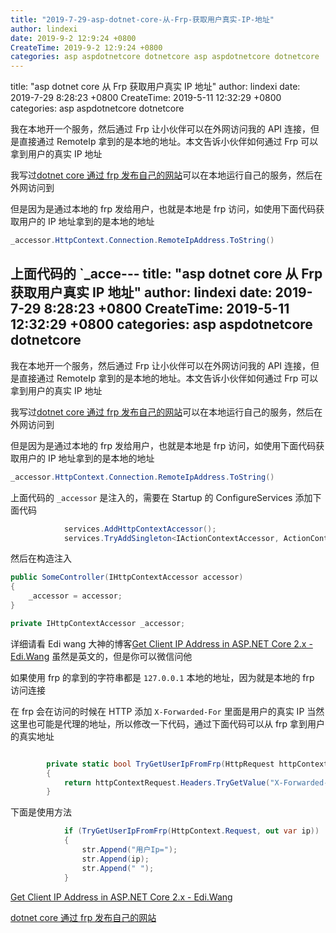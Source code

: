 ```yaml
---
title: "2019-7-29-asp-dotnet-core-从-Frp-获取用户真实-IP-地址"
author: lindexi
date: 2019-9-2 12:9:24 +0800
CreateTime: 2019-9-2 12:9:24 +0800
categories: asp aspdotnetcore dotnetcore asp aspdotnetcore dotnetcore
---
```


title: "asp dotnet core 从 Frp 获取用户真实 IP 地址"
author: lindexi
date: 2019-7-29 8:28:23 +0800
CreateTime: 2019-5-11 12:32:29 +0800
categories: asp aspdotnetcore dotnetcore

<!--more-->



我在本地开一个服务，然后通过 Frp 让小伙伴可以在外网访问我的 API 连接，但是直接通过 RemoteIp 拿到的是本地的地址。本文告诉小伙伴如何通过 Frp 可以拿到用户的真实 IP 地址

<!--more-->


<!-- 标签：asp,aspdotnetcore,dotnetcore -->

我写过[dotnet core 通过 frp 发布自己的网站](https://blog.lindexi.com/post/dotnet-core-%E9%80%9A%E8%BF%87-frp-%E5%8F%91%E5%B8%83%E8%87%AA%E5%B7%B1%E7%9A%84%E7%BD%91%E7%AB%99.html)可以在本地运行自己的服务，然后在外网访问到

但是因为是通过本地的 frp 发给用户，也就是本地是 frp 访问，如使用下面代码获取用户的 IP 地址拿到的是本地的地址

```csharp
_accessor.HttpContext.Connection.RemoteIpAddress.ToString()
```

上面代码的 `_acce---
title: "asp dotnet core 从 Frp 获取用户真实 IP 地址"
author: lindexi
date: 2019-7-29 8:28:23 +0800
CreateTime: 2019-5-11 12:32:29 +0800
categories: asp aspdotnetcore dotnetcore
---

我在本地开一个服务，然后通过 Frp 让小伙伴可以在外网访问我的 API 连接，但是直接通过 RemoteIp 拿到的是本地的地址。本文告诉小伙伴如何通过 Frp 可以拿到用户的真实 IP 地址

<!--more-->


<!-- 标签：asp,aspdotnetcore,dotnetcore -->

我写过[dotnet core 通过 frp 发布自己的网站](https://blog.lindexi.com/post/dotnet-core-%E9%80%9A%E8%BF%87-frp-%E5%8F%91%E5%B8%83%E8%87%AA%E5%B7%B1%E7%9A%84%E7%BD%91%E7%AB%99.html)可以在本地运行自己的服务，然后在外网访问到

但是因为是通过本地的 frp 发给用户，也就是本地是 frp 访问，如使用下面代码获取用户的 IP 地址拿到的是本地的地址

```csharp
_accessor.HttpContext.Connection.RemoteIpAddress.ToString()
```

上面代码的 `_accessor` 是注入的，需要在 Startup 的 ConfigureServices 添加下面代码

```csharp
            services.AddHttpContextAccessor();
            services.TryAddSingleton<IActionContextAccessor, ActionContextAccessor>();
```

然后在构造注入

```csharp
public SomeController(IHttpContextAccessor accessor)
{
    _accessor = accessor;
}

private IHttpContextAccessor _accessor;
```

详细请看 Edi wang 大神的博客[Get Client IP Address in ASP.NET Core 2.x - Edi.Wang](https://edi.wang/post/2017/10/16/get-client-ip-aspnet-20 ) 虽然是英文的，但是你可以微信问他

如果使用 frp 的拿到的字符串都是 `127.0.0.1` 本地的地址，因为就是本地的 frp 访问连接

在 frp 会在访问的时候在 HTTP 添加 `X-Forwarded-For` 里面是用户的真实 IP 当然这里也可能是代理的地址，所以修改一下代码，通过下面代码可以从 frp 拿到用户的真实地址

```csharp

        private static bool TryGetUserIpFromFrp(HttpRequest httpContextRequest, out StringValues ip)
        {
            return httpContextRequest.Headers.TryGetValue("X-Forwarded-For", out ip);
        }
```

下面是使用方法

```csharp
            if (TryGetUserIpFromFrp(HttpContext.Request, out var ip))
            {
                str.Append("用户Ip=");
                str.Append(ip);
                str.Append(" ");
            }
```

[Get Client IP Address in ASP.NET Core 2.x - Edi.Wang](https://edi.wang/post/2017/10/16/get-client-ip-aspnet-20 )

[dotnet core 通过 frp 发布自己的网站](https://blog.lindexi.com/post/dotnet-core-%E9%80%9A%E8%BF%87-frp-%E5%8F%91%E5%B8%83%E8%87%AA%E5%B7%B1%E7%9A%84%E7%BD%91%E7%AB%99.html)

